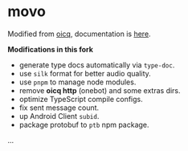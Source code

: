 # movo

Modified from [oicq](https://github.com/takayama-lily/oicq), documentation is [here](https://movo.viki.moe).

**Modifications in this fork**

- generate type docs automatically via `type-doc`.
- use `silk` format for better audio quality.
- use `pnpm` to manage node modules.
- remove **oicq http** (onebot) and some extras dirs.
- optimize TypeScript compile configs.
- fix sent message count.
- up Android Client `subid`.
- package protobuf to `ptb` npm package.

...
